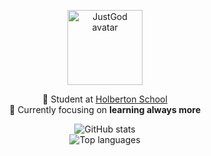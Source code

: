 <p align="center">
  <img src="https://avatars.githubusercontent.com/JustGodWork?s=200" width="120" height="120" alt="JustGod avatar" />
</p>

<p align="center">
  <strong>🔭</strong> Student at <a href="https://www.holbertonschool.fr/" target="_blank" rel="noopener">Holberton School</a>
  <br/>
  <strong>🌱</strong> Currently focusing on <strong>learning always more</strong>
</p>

<p align="center">
  <img src="https://github-readme-stats.vercel.app/api?username=JustGodWork&&count_private=true&hide_title=true&show_icons=true&rank_icon=github&theme=dark&include_all_commits=true&hide=issues,contribs" alt="GitHub stats" />
  <br/>
  <img src="https://github-readme-stats.vercel.app/api/top-langs/?username=JustGodWork&hide_title=true&theme=dark&langs_count=10&layout=compact&stats_format=bytes" alt="Top languages" />
</p>

